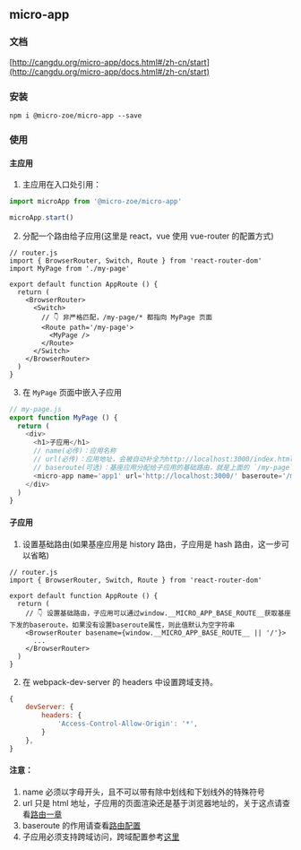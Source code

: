 ## micro-app

### 文档

[http://cangdu.org/micro-app/docs.html#/zh-cn/start](http://cangdu.org/micro-app/docs.html#/zh-cn/start)

### 安装

```
npm i @micro-zoe/micro-app --save
```

### 使用

#### 主应用

1. 主应用在入口处引用：

```JavaScript
import microApp from '@micro-zoe/micro-app'

microApp.start()
```

2. 分配一个路由给子应用(这里是 react，vue 使用 vue-router 的配置方式)

```JSX
// router.js
import { BrowserRouter, Switch, Route } from 'react-router-dom'
import MyPage from './my-page'

export default function AppRoute () {
  return (
    <BrowserRouter>
      <Switch>
        // 👇 非严格匹配，/my-page/* 都指向 MyPage 页面
        <Route path='/my-page'>
          <MyPage />
        </Route>
      </Switch>
    </BrowserRouter>
  )
}
```

3. 在 `MyPage` 页面中嵌入子应用

```JavaScript
// my-page.js
export function MyPage () {
  return (
    <div>
      <h1>子应用</h1>
      // name(必传)：应用名称
      // url(必传)：应用地址，会被自动补全为http://localhost:3000/index.html
      // baseroute(可选)：基座应用分配给子应用的基础路由，就是上面的 `/my-page`
      <micro-app name='app1' url='http://localhost:3000/' baseroute='/my-page'></micro-app>
    </div>
  )
}
```

#### 子应用

1. 设置基础路由(如果基座应用是 history 路由，子应用是 hash 路由，这一步可以省略)

```JSX
// router.js
import { BrowserRouter, Switch, Route } from 'react-router-dom'

export default function AppRoute () {
  return (
    // 👇 设置基础路由，子应用可以通过window.__MICRO_APP_BASE_ROUTE__获取基座下发的baseroute，如果没有设置baseroute属性，则此值默认为空字符串
    <BrowserRouter basename={window.__MICRO_APP_BASE_ROUTE__ || '/'}>
      ...
    </BrowserRouter>
  )
}
```

2. 在 webpack-dev-server 的 headers 中设置跨域支持。

```JavaScript
{
    devServer: {
        headers: {
            'Access-Control-Allow-Origin': '*',
        }
    },
}
```

#### 注意：

1. name 必须以字母开头，且不可以带有除中划线和下划线外的特殊符号
2. url 只是 html 地址，子应用的页面渲染还是基于浏览器地址的，关于这点请查看[路由一章](http://cangdu.org/micro-app/docs.html#/zh-cn/route)
3. baseroute 的作用请查看[路由配置](http://cangdu.org/micro-app/docs.html#/zh-cn/route?id=%e8%b7%af%e7%94%b1%e9%85%8d%e7%bd%ae)
4. 子应用必须支持跨域访问，跨域配置参考[这里](http://cangdu.org/micro-app/docs.html#/zh-cn/questions?id=_2%e3%80%81%e5%ad%90%e5%ba%94%e7%94%a8%e9%9d%99%e6%80%81%e8%b5%84%e6%ba%90%e4%b8%80%e5%ae%9a%e8%a6%81%e6%94%af%e6%8c%81%e8%b7%a8%e5%9f%9f%e5%90%97%ef%bc%9f)
